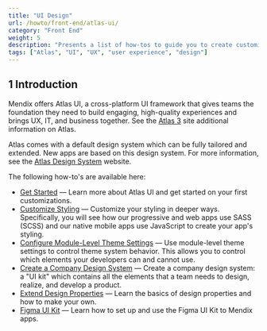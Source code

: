 ```yaml
---
title: "UI Design"
url: /howto/front-end/atlas-ui/
category: "Front End"
weight: 5
description: "Presents a list of how-tos to guide you to create customized applications using Atlas UI."
tags: ["Atlas", "UI", "UX", "user experience", "design"]
---
```


## 1 Introduction

Mendix offers Atlas UI, a cross-platform UI framework that gives teams the foundation they need to build engaging, high-quality experiences and brings UX, IT, and business together. See the [Atlas 3](https://atlas.mendix.com) site additional information on Atlas.

Atlas comes with a default design system which can be fully tailored and extended. New apps are based on this design system. For more information, see the [Atlas Design System](https://atlasdesignsystem.mendixcloud.com/) website.

The following how-to's are available here:

* [Get Started](/howto/front-end/get-started/) — Learn more about Atlas UI and get started on your first customizations.
* [Customize Styling](/howto/front-end/customize-styling-new/) — Customize your styling in deeper ways. Specifically, you will see how our progressive and web apps use SASS (SCSS) and our  native mobile apps use JavaScript to create your app's styling.
* [Configure Module-Level Theme Settings](/howto/front-end/module-level-theme-settings/) — Use module-level theme settings to control theme system behavior. This allows you to control which elements your developers can and cannot use.
* [Create a Company Design System](/howto/front-end/create-a-company-design-system/) — Create a company design system: a "UI kit" which  contains all the elements that a team needs to design, realize, and develop a product.
* [Extend Design Properties](/howto/front-end/extend-design-properties/) — Learn the basics of design properties and how to make your own.
* [Figma UI Kit](/howto/front-end/figma-ui-kit/) — Learn how to set up and use the Figma UI Kit to Mendix apps.